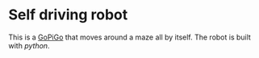 # Self driving robot

This is a [GoPiGo](https://www.dexterindustries.com/) that moves around a maze all by itself.
The robot is built with _python_.
